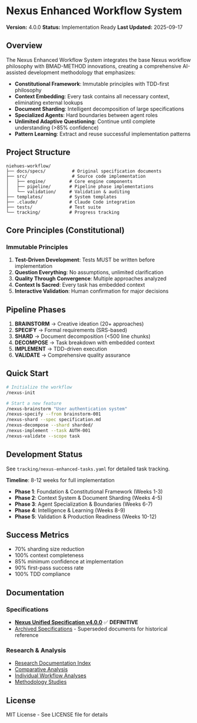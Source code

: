 # Nexus Enhanced Workflow System

**Version:** 4.0.0
**Status:** Implementation Ready
**Last Updated:** 2025-09-17

## Overview

The Nexus Enhanced Workflow System integrates the base Nexus workflow philosophy with BMAD-METHOD innovations, creating a comprehensive AI-assisted development methodology that emphasizes:

- **Constitutional Framework**: Immutable principles with TDD-first philosophy
- **Context Embedding**: Every task contains all necessary context, eliminating external lookups
- **Document Sharding**: Intelligent decomposition of large specifications
- **Specialized Agents**: Hard boundaries between agent roles
- **Unlimited Adaptive Questioning**: Continue until complete understanding (>85% confidence)
- **Pattern Learning**: Extract and reuse successful implementation patterns

## Project Structure

```
niehues-workflow/
├── docs/specs/          # Original specification documents
├── src/                 # Source code implementation
│   ├── engine/         # Core engine components
│   ├── pipeline/       # Pipeline phase implementations
│   └── validation/     # Validation & auditing
├── templates/          # System templates
├── .claude/            # Claude Code integration
├── tests/              # Test suite
└── tracking/           # Progress tracking
```

## Core Principles (Constitutional)

### Immutable Principles

1. **Test-Driven Development**: Tests MUST be written before implementation
2. **Question Everything**: No assumptions, unlimited clarification
3. **Quality Through Convergence**: Multiple approaches analyzed
4. **Context Is Sacred**: Every task has embedded context
5. **Interactive Validation**: Human confirmation for major decisions

## Pipeline Phases

1. **BRAINSTORM** → Creative ideation (20+ approaches)
2. **SPECIFY** → Formal requirements (SRS-based)
3. **SHARD** → Document decomposition (<500 line chunks)
4. **DECOMPOSE** → Task breakdown with embedded context
5. **IMPLEMENT** → TDD-driven execution
6. **VALIDATE** → Comprehensive quality assurance

## Quick Start

```bash
# Initialize the workflow
/nexus-init

# Start a new feature
/nexus-brainstorm "User authentication system"
/nexus-specify --from brainstorm-001
/nexus-shard --spec specification.md
/nexus-decompose --shard sharded/
/nexus-implement --task AUTH-001
/nexus-validate --scope task
```

## Development Status

See `tracking/nexus-enhanced-tasks.yaml` for detailed task tracking.

**Timeline**: 8-12 weeks for full implementation

- **Phase 1**: Foundation & Constitutional Framework (Weeks 1-3)
- **Phase 2**: Context System & Document Sharding (Weeks 4-5)
- **Phase 3**: Agent Specialization & Boundaries (Weeks 6-7)
- **Phase 4**: Intelligence & Learning (Weeks 8-9)
- **Phase 5**: Validation & Production Readiness (Weeks 10-12)

## Success Metrics

- 70% sharding size reduction
- 100% context completeness
- 85% minimum confidence at implementation
- 90% first-pass success rate
- 100% TDD compliance

## Documentation

### Specifications
- **[Nexus Unified Specification v4.0.0](docs/specs/nexus-unified-specification-v4.md)** ✅ **DEFINITIVE**
- [Archived Specifications](docs/specs/archive/README.md) - Superseded documents for historical reference

### Research & Analysis
- [Research Documentation Index](docs/research/README.md)
- [Comparative Analysis](docs/research/comparative-analysis/niehues-comprehensive-workflow-comparative-analysis.md)
- [Individual Workflow Analyses](docs/research/workflow-analyses/)
- [Methodology Studies](docs/research/methodology/)

## License

MIT License - See LICENSE file for details